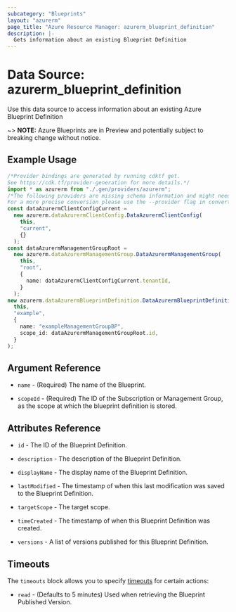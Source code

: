 ```yaml
---
subcategory: "Blueprints"
layout: "azurerm"
page_title: "Azure Resource Manager: azurerm_blueprint_definition"
description: |-
  Gets information about an existing Blueprint Definition
---
```


# Data Source: azurerm\_blueprint\_definition

Use this data source to access information about an existing Azure Blueprint Definition

\~> **NOTE:** Azure Blueprints are in Preview and potentially subject to breaking change without notice.

## Example Usage

```typescript
/*Provider bindings are generated by running cdktf get.
See https://cdk.tf/provider-generation for more details.*/
import * as azurerm from "./.gen/providers/azurerm";
/*The following providers are missing schema information and might need manual adjustments to synthesize correctly: azurerm.
For a more precise conversion please use the --provider flag in convert.*/
const dataAzurermClientConfigCurrent =
  new azurerm.dataAzurermClientConfig.DataAzurermClientConfig(
    this,
    "current",
    {}
  );
const dataAzurermManagementGroupRoot =
  new azurerm.dataAzurermManagementGroup.DataAzurermManagementGroup(
    this,
    "root",
    {
      name: dataAzurermClientConfigCurrent.tenantId,
    }
  );
new azurerm.dataAzurermBlueprintDefinition.DataAzurermBlueprintDefinition(
  this,
  "example",
  {
    name: "exampleManagementGroupBP",
    scope_id: dataAzurermManagementGroupRoot.id,
  }
);

```

## Argument Reference

*   `name` - (Required) The name of the Blueprint.

*   `scopeId` - (Required) The ID of the Subscription or Management Group, as the scope at which the blueprint definition is stored.

## Attributes Reference

*   `id` - The ID of the Blueprint Definition.

*   `description` - The description of the Blueprint Definition.

*   `displayName` - The display name of the Blueprint Definition.

*   `lastModified` - The timestamp of when this last modification was saved to the Blueprint Definition.

*   `targetScope` - The target scope.

*   `timeCreated` - The timestamp of when this Blueprint Definition was created.

*   `versions` - A list of versions published for this Blueprint Definition.

## Timeouts

The `timeouts` block allows you to specify [timeouts](https://www.terraform.io/language/resources/syntax#operation-timeouts) for certain actions:

* `read` - (Defaults to 5 minutes) Used when retrieving the Blueprint Published Version.
